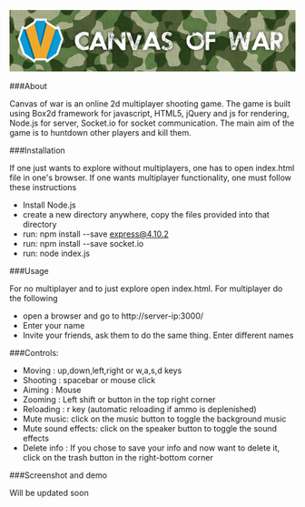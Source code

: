 ![Alt text](code/media/header.png)

###About

Canvas of war is an online 2d multiplayer shooting game. The game is built using Box2d framework for javascript, HTML5, jQuery and js for rendering, Node.js for server, Socket.io for socket communication. The main aim of the game is to huntdown other players and kill them.

###Installation

If one just wants to explore without multiplayers, one has to open index.html file in one's browser. If one wants multiplayer functionality, one must follow these instructions

- Install Node.js
- create a new directory anywhere, copy the files provided into that directory
- run: npm install --save express@4.10.2
- run: npm install --save socket.io
- run: node index.js

###Usage

For no multiplayer and to just explore open index.html. For multiplayer do the following

- open a browser and go to http://server-ip:3000/
- Enter your name
- Invite your friends, ask them to do the same thing. Enter different names

###Controls: 
- Moving : up,down,left,right or w,a,s,d keys
- Shooting : spacebar or mouse click
- Aiming : Mouse
- Zooming : Left shift or button in the top right corner
- Reloading : r key (automatic reloading if ammo is deplenished)
- Mute music: click on the music button to toggle the background music
- Mute sound effects: click on the speaker button to toggle the sound effects
- Delete info : If you chose to save your info and now want to delete it, click on the trash button in the right-bottom corner

###Screenshot and demo

Will be updated soon
